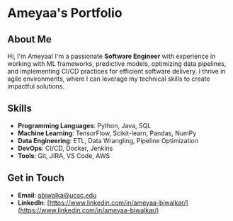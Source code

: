 # Ameyaa's Portfolio

## About Me
Hi, I'm Ameyaa! I'm a passionate **Software Engineer** with experience in working with ML frameworks, predictive models, optimizing data pipelines, and implementing CI/CD practices for efficient software delivery. I thrive in agile environments, where I can leverage my technical skills to create impactful solutions.


## Skills
- **Programming Languages**: Python, Java, SQL
- **Machine Learning**: TensorFlow, Scikit-learn, Pandas, NumPy
- **Data Engineering**: ETL, Data Wrangling, Pipeline Optimization
- **DevOps**: CI/CD, Docker, Jenkins
- **Tools**: Git, JIRA, VS Code, AWS

## Get in Touch
- **Email**: [abiwalka@ucsc.edu](mailto:abiwalka@ucsc.edu)
- **LinkedIn**: [https://www.linkedin.com/in/ameyaa-biwalkar/](https://www.linkedin.com/in/ameyaa-biwalkar/)

